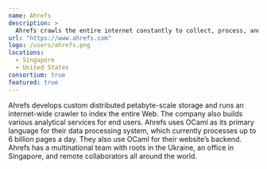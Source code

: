 ```yaml
---
name: Ahrefs
description: >
  Ahrefs crawls the entire internet constantly to collect, process, and store data to build an all-in-one SEO toolkit.
url: "https://www.ahrefs.com"
logo: /users/ahrefs.png
locations:
  - Singapore
  - United States
consortium: true
featured: true
---
```


Ahrefs develops custom distributed petabyte-scale storage and runs an internet-wide crawler to index the entire Web. The company also builds various analytical services for end users. Ahrefs uses OCaml as its primary language for their data processing system, which currently processes up to 6 billion pages a day. They also use OCaml for their website’s backend. Ahrefs has a multinational team with roots in the Ukraine, an office in Singapore, and remote collaborators all around the world.
